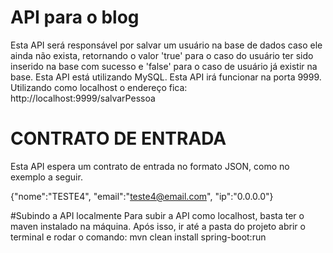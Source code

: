 # API para o blog

Esta API será responsável por salvar um usuário na base de dados caso ele ainda não exista, retornando o valor 'true' para o caso do usuário ter sido inserido na base com sucesso e 'false' para o caso de usuário já existir na base.
Esta API está utilizando MySQL.
Esta API irá funcionar na porta 9999.
Utilizando como localhost o endereço fica:
http://localhost:9999/salvarPessoa

# CONTRATO DE ENTRADA
Esta API espera um contrato de entrada no formato JSON, como no exemplo a seguir.

{"nome":"TESTE4", "email":"teste4@email.com", "ip":"0.0.0.0"}

#Subindo a API localmente
Para subir a API como localhost, basta ter o maven instalado na máquina.
Após isso, ir até a pasta do projeto abrir o terminal e rodar o comando:
	mvn clean install spring-boot:run
